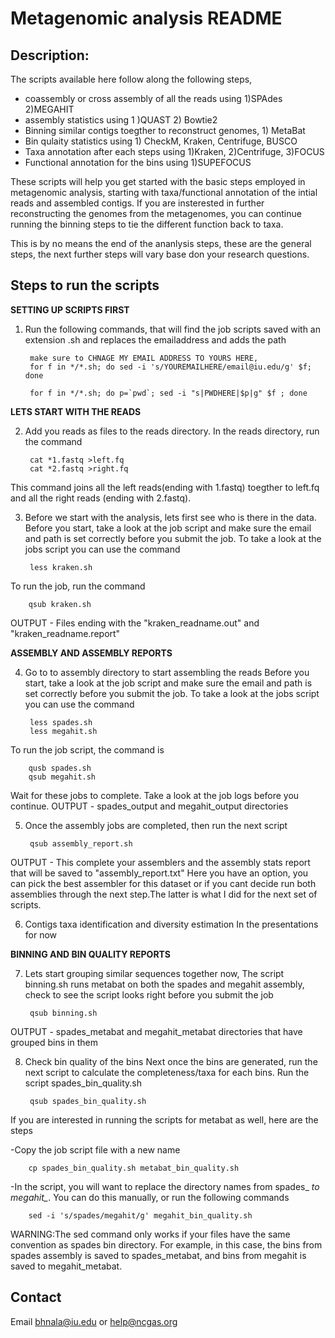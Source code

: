 # Metagenomic analysis README

## Description: 
The scripts available here follow along the following steps,
- coassembly or cross assembly of all the reads using 1)SPAdes 2)MEGAHIT
- assembly statistics using 1 )QUAST 2) Bowtie2
- Binning similar contigs toegther to reconstruct genomes, 1) MetaBat
- Bin qulaity statistics using 1) CheckM, Kraken, Centrifuge, BUSCO
- Taxa annotation after each steps using 1)Kraken, 2)Centrifuge, 3)FOCUS
- Functional annotation for the bins using 1)SUPEFOCUS

These scripts will help you get started with the basic steps employed in metagenomic analysis, starting with taxa/functional annotation
of the intial reads and assembled contigs. If you are insterested in further reconstructing the genomes from the metagenomes, you can
continue running the binning steps to tie the different function back to taxa.

This is by no means the end of the ananlysis steps, these are the general steps, the next further steps will vary base don your research
questions.

## Steps to run the scripts

**SETTING UP SCRIPTS FIRST**
1. Run the following commands, that will find the job scripts saved with an extension .sh and replaces the emailaddress and adds the path

        make sure to CHNAGE MY EMAIL ADDRESS TO YOURS HERE,
        for f in */*.sh; do sed -i 's/YOUREMAILHERE/email@iu.edu/g' $f; done

        for f in */*.sh; do p=`pwd`; sed -i "s|PWDHERE|$p|g" $f ; done

**LETS START WITH THE READS**

2. Add you reads as files to the reads directory.
In the reads directory, run the command

        cat *1.fastq >left.fq
        cat *2.fastq >right.fq

This command joins all the left reads(ending with 1.fastq) toegther to left.fq and all the right reads (ending with 2.fastq).

3. Before we start with the analysis, lets first see who is there in the data.
Before you start, take a look at the job script and make sure the email and path is set correctly before you submit the job. To take a look at the jobs script you can use the command
        
        less kraken.sh

To run the job, run the command
        
        qsub kraken.sh

OUTPUT - Files ending with the "kraken_readname.out" and "kraken_readname.report"

**ASSEMBLY AND ASSEMBLY REPORTS**

4. Go to to assembly directory to start assembling the reads
Before you start, take a look at the job script and make sure the email and path is set correctly before you submit the job. To take a look at the jobs script you can use the command

        less spades.sh
        less megahit.sh

To run the job script, the command is
        
        qusb spades.sh
        qsub megahit.sh

Wait for these jobs to complete. Take a look at the job logs before you continue.
OUTPUT - spades_output and megahit_output directories

5. Once the assembly jobs are completed, then run the next script
        
        qsub assembly_report.sh

OUTPUT - This complete your assemblers and the assembly stats report that will be saved to "assembly_report.txt"
Here you have an option, you can pick the best assembler for this dataset or if you cant decide run both assemblies through the next step.The latter is what I did for the next set of scripts.

6. Contigs taxa identification and diversity estimation
In the presentations for now

**BINNING AND BIN QUALITY REPORTS**

7. Lets start grouping similar sequences together now,
The script binning.sh runs metabat on both the spades and megahit assembly, check to see the script looks right before you
submit the job
        
        qsub binning.sh

OUTPUT - spades_metabat and megahit_metabat directories that have grouped bins in them

8. Check bin quality of the bins
Next once the bins are generated, run the next script to calculate the completeness/taxa for each bins. Run the script spades_bin_quality.sh
        
        qsub spades_bin_quality.sh

If you are interested in running the scripts for metabat as well, here are the steps

-Copy the job script file with a new name
        
        cp spades_bin_quality.sh metabat_bin_quality.sh

-In the script, you will want to replace the directory names from spades_ *to megahit_*. You can do this manually, or run the following commands
        
        sed -i 's/spades/megahit/g' megahit_bin_quality.sh

WARNING:The sed command only works if your files have the same convention as spades bin directory. For example, in this case, the bins from spades
assembly is saved to spades_metabat, and bins from megahit is saved to megahit_metabat.

## Contact 
Email bhnala@iu.edu or help@ncgas.org 
